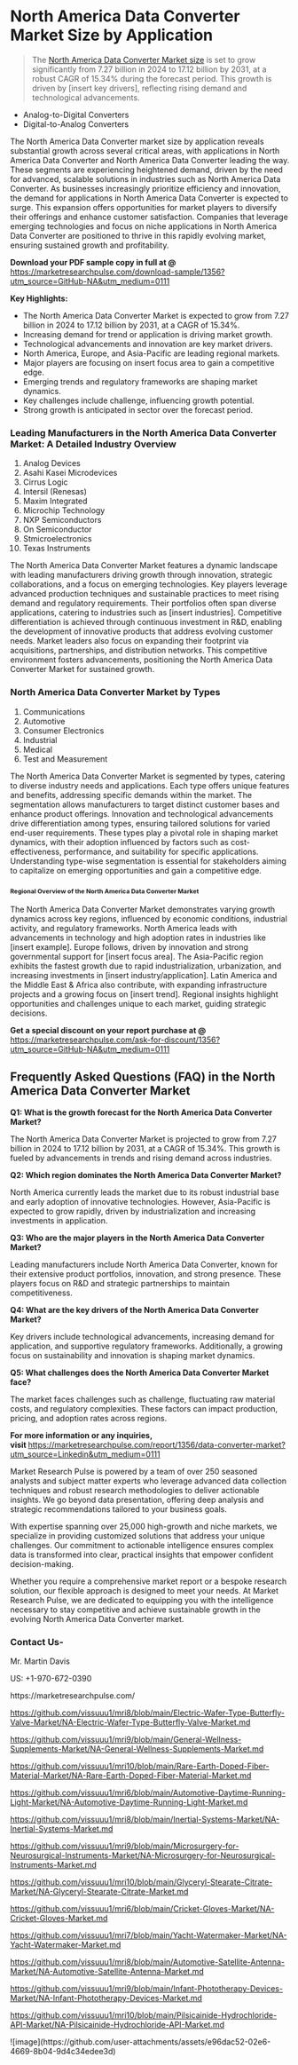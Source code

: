 <h1>North America Data Converter Market&nbsp;Size by Application</h1><blockquote><p>The <a href="https://marketresearchpulse.com/download-sample/1356?utm_source=GitHub-NA&amp;utm_medium=0111">North America Data Converter Market size</a> is set to grow significantly from 7.27 billion in 2024 to 17.12 billion by 2031, at a robust CAGR of 15.34% during the forecast period. This growth is driven by [insert key drivers], reflecting rising demand and technological advancements.</p></blockquote><ul><li>Analog-to-Digital Converters <li> Digital-to-Analog Converters</li></ul><p>The North America Data Converter market size by application reveals substantial growth across several critical areas, with applications in North America Data Converter and North America Data Converter leading the way. These segments are experiencing heightened demand, driven by the need for advanced, scalable solutions in industries such as North America Data Converter. As businesses increasingly prioritize efficiency and innovation, the demand for applications in North America Data Converter is expected to surge. This expansion offers opportunities for market players to diversify their offerings and enhance customer satisfaction. Companies that leverage emerging technologies and focus on niche applications in North America Data Converter are positioned to thrive in this rapidly evolving market, ensuring sustained growth and profitability.</p><p><strong>Download your PDF sample copy in full at @ </strong><a href="https://marketresearchpulse.com/download-sample/1356?utm_source=GitHub-NA&amp;utm_medium=0111">https://marketresearchpulse.com/download-sample/1356?utm_source=GitHub-NA&amp;utm_medium=0111</a></p><p><strong>Key Highlights: </strong></p><ul><li>The North America Data Converter Market is expected to grow from 7.27 billion in 2024 to 17.12 billion by 2031, at a CAGR of 15.34%.</li><li>Increasing demand for trend or application is driving market growth.</li><li>Technological advancements and innovation are key market drivers.</li><li>North America, Europe, and Asia-Pacific are leading regional markets.</li><li>Major players are focusing on insert focus area to gain a competitive edge.</li><li>Emerging trends and regulatory frameworks are shaping market dynamics.</li><li>Key challenges include challenge, influencing growth potential.</li><li>Strong growth is anticipated in sector over the forecast period.</li></ul><h3>Leading Manufacturers in the North America Data Converter Market: A Detailed Industry Overview</h3><ol><li>Analog Devices</li><li>Asahi Kasei Microdevices</li><li>Cirrus Logic</li><li>Intersil (Renesas)</li><li>Maxim Integrated</li><li>Microchip Technology</li><li>NXP Semiconductors</li><li>On Semiconductor</li><li>Stmicroelectronics</li><li>Texas Instruments</li></ol><div class="flex max-w-full flex-col flex-grow"><div class="min-h-8 text-message flex w-full flex-col items-end gap-2 whitespace-normal break-words [.text-message+&amp;]:mt-5" dir="auto" data-message-author-role="assistant" data-message-id="fd8432e4-4910-450d-b182-61b7bfb0a01f" data-message-model-slug="gpt-4o"><div class="flex w-full flex-col gap-1 empty:hidden first:pt-[3px]"><div class="markdown prose w-full break-words dark:prose-invert light"><p>The North America Data Converter Market features a dynamic landscape with leading manufacturers driving growth through innovation, strategic collaborations, and a focus on emerging technologies. Key players leverage advanced production techniques and sustainable practices to meet rising demand and regulatory requirements. Their portfolios often span diverse applications, catering to industries such as [insert industries]. Competitive differentiation is achieved through continuous investment in R&amp;D, enabling the development of innovative products that address evolving customer needs. Market leaders also focus on expanding their footprint via acquisitions, partnerships, and distribution networks. This competitive environment fosters advancements, positioning the North America Data Converter Market for sustained growth.</p></div></div></div></div><h3>North America Data Converter Market by Types</h3><ol><li>Communications <li> Automotive <li> Consumer Electronics <li> Industrial <li> Medical <li> Test and Measurement</li></ol><div class="flex max-w-full flex-col flex-grow"><div class="min-h-8 text-message flex w-full flex-col items-end gap-2 whitespace-normal break-words [.text-message+&amp;]:mt-5" dir="auto" data-message-author-role="assistant" data-message-id="084470be-0bb7-4664-bddf-5156b4f41249" data-message-model-slug="gpt-4o-mini"><div class="flex w-full flex-col gap-1 empty:hidden first:pt-[3px]"><div class="markdown prose w-full break-words dark:prose-invert light"><p>The North America Data Converter Market is segmented by types, catering to diverse industry needs and applications. Each type offers unique features and benefits, addressing specific demands within the market. The segmentation allows manufacturers to target distinct customer bases and enhance product offerings. Innovation and technological advancements drive differentiation among types, ensuring tailored solutions for varied end-user requirements. These types play a pivotal role in shaping market dynamics, with their adoption influenced by factors such as cost-effectiveness, performance, and suitability for specific applications. Understanding type-wise segmentation is essential for stakeholders aiming to capitalize on emerging opportunities and gain a competitive edge.</p></div></div></div></div><h3><span style="font-size: 11px;">Regional Overview of the North America Data Converter Market</span></h3><div class="flex max-w-full flex-col flex-grow"><div class="min-h-8 text-message flex w-full flex-col items-end gap-2 whitespace-normal break-words [.text-message+&amp;]:mt-5" dir="auto" data-message-author-role="assistant" data-message-id="e9038762-ce64-4e30-91c9-9bd413514231" data-message-model-slug="gpt-4o-mini"><div class="flex w-full flex-col gap-1 empty:hidden first:pt-[3px]"><div class="markdown prose w-full break-words dark:prose-invert light"><p>The North America Data Converter Market demonstrates varying growth dynamics across key regions, influenced by economic conditions, industrial activity, and regulatory frameworks. North America leads with advancements in technology and high adoption rates in industries like [insert example]. Europe follows, driven by innovation and strong governmental support for [insert focus area]. The Asia-Pacific region exhibits the fastest growth due to rapid industrialization, urbanization, and increasing investments in [insert industry/application]. Latin America and the Middle East &amp; Africa also contribute, with expanding infrastructure projects and a growing focus on [insert trend]. Regional insights highlight opportunities and challenges unique to each market, guiding strategic decisions.</p></div></div></div></div><p><strong>Get a special discount on your report purchase at @ </strong><a href="https://marketresearchpulse.com/ask-for-discount/1356?utm_source=GitHub-NA&amp;utm_medium=0111">https://marketresearchpulse.com/ask-for-discount/1356?utm_source=GitHub-NA&amp;utm_medium=0111</a></p><h2>Frequently Asked Questions (FAQ) in the North America Data Converter Market</h2><p><strong>Q1: What is the growth forecast for the North America Data Converter Market?</strong></p><p>The North America Data Converter Market is projected to grow from 7.27 billion in 2024 to 17.12 billion by 2031, at a CAGR of 15.34%. This growth is fueled by advancements in trends and rising demand across industries.</p><p><strong>Q2: Which region dominates the North America Data Converter Market?</strong></p><p>North America currently leads the market due to its robust industrial base and early adoption of innovative technologies. However, Asia-Pacific is expected to grow rapidly, driven by industrialization and increasing investments in application.</p><p><strong>Q3: Who are the major players in the North America Data Converter Market?</strong></p><p>Leading manufacturers include North America Data Converter, known for their extensive product portfolios, innovation, and strong presence. These players focus on R&amp;D and strategic partnerships to maintain competitiveness.</p><p><strong>Q4: What are the key drivers of the North America Data Converter Market?</strong></p><p>Key drivers include technological advancements, increasing demand for application, and supportive regulatory frameworks. Additionally, a growing focus on sustainability and innovation is shaping market dynamics.</p><p><strong>Q5: What challenges does the North America Data Converter Market face?</strong></p><p>The market faces challenges such as challenge, fluctuating raw material costs, and regulatory complexities. These factors can impact production, pricing, and adoption rates across regions.</p><p><strong>For more information or any inquiries, visit&nbsp;</strong><a href="https://marketresearchpulse.com/report/1356/data-converter-market?utm_source=Linkedin&utm_medium=0111">https://marketresearchpulse.com/report/1356/data-converter-market?utm_source=Linkedin&utm_medium=0111</a></p><p>Market Research Pulse is powered by a team of over 250 seasoned analysts and subject matter experts who leverage advanced data collection techniques and robust research methodologies to deliver actionable insights. We go beyond data presentation, offering deep analysis and strategic recommendations tailored to your business goals.</p><p>With expertise spanning over 25,000 high-growth and niche markets, we specialize in providing customized solutions that address your unique challenges. Our commitment to actionable intelligence ensures complex data is transformed into clear, practical insights that empower confident decision-making.</p><p>Whether you require a comprehensive market report or a bespoke research solution, our flexible approach is designed to meet your needs. At Market Research Pulse, we are dedicated to equipping you with the intelligence necessary to stay competitive and achieve sustainable growth in the evolving North America Data Converter market.</p><h3><strong>Contact Us-</strong></h3><p>Mr. Martin Davis</p><p>US: +1-970-672-0390</p><p>https://marketresearchpulse.com/</p><p><a href="https://github.com/vissuuu1/mri8/blob/main/Electric-Wafer-Type-Butterfly-Valve-Market/NA-Electric-Wafer-Type-Butterfly-Valve-Market.md">https://github.com/vissuuu1/mri8/blob/main/Electric-Wafer-Type-Butterfly-Valve-Market/NA-Electric-Wafer-Type-Butterfly-Valve-Market.md</a></p><p><a href="https://github.com/vissuuu1/mri9/blob/main/General-Wellness-Supplements-Market/NA-General-Wellness-Supplements-Market.md">https://github.com/vissuuu1/mri9/blob/main/General-Wellness-Supplements-Market/NA-General-Wellness-Supplements-Market.md</a></p><p><a href="https://github.com/vissuuu1/mri10/blob/main/Rare-Earth-Doped-Fiber-Material-Market/NA-Rare-Earth-Doped-Fiber-Material-Market.md">https://github.com/vissuuu1/mri10/blob/main/Rare-Earth-Doped-Fiber-Material-Market/NA-Rare-Earth-Doped-Fiber-Material-Market.md</a></p><p><a href="https://github.com/vissuuu1/mri6/blob/main/Automotive-Daytime-Running-Light-Market/NA-Automotive-Daytime-Running-Light-Market.md">https://github.com/vissuuu1/mri6/blob/main/Automotive-Daytime-Running-Light-Market/NA-Automotive-Daytime-Running-Light-Market.md</a></p><p><a href="https://github.com/vissuuu1/mri8/blob/main/Inertial-Systems-Market/NA-Inertial-Systems-Market.md">https://github.com/vissuuu1/mri8/blob/main/Inertial-Systems-Market/NA-Inertial-Systems-Market.md</a></p><p><a href="https://github.com/vissuuu1/mri9/blob/main/Microsurgery-for-Neurosurgical-Instruments-Market/NA-Microsurgery-for-Neurosurgical-Instruments-Market.md">https://github.com/vissuuu1/mri9/blob/main/Microsurgery-for-Neurosurgical-Instruments-Market/NA-Microsurgery-for-Neurosurgical-Instruments-Market.md</a></p><p><a href="https://github.com/vissuuu1/mri10/blob/main/Glyceryl-Stearate-Citrate-Market/NA-Glyceryl-Stearate-Citrate-Market.md">https://github.com/vissuuu1/mri10/blob/main/Glyceryl-Stearate-Citrate-Market/NA-Glyceryl-Stearate-Citrate-Market.md</a></p><p><a href="https://github.com/vissuuu1/mri6/blob/main/Cricket-Gloves-Market/NA-Cricket-Gloves-Market.md">https://github.com/vissuuu1/mri6/blob/main/Cricket-Gloves-Market/NA-Cricket-Gloves-Market.md</a></p><p><a href="https://github.com/vissuuu1/mri7/blob/main/Yacht-Watermaker-Market/NA-Yacht-Watermaker-Market.md">https://github.com/vissuuu1/mri7/blob/main/Yacht-Watermaker-Market/NA-Yacht-Watermaker-Market.md</a></p><p><a href="https://github.com/vissuuu1/mri8/blob/main/Automotive-Satellite-Antenna-Market/NA-Automotive-Satellite-Antenna-Market.md">https://github.com/vissuuu1/mri8/blob/main/Automotive-Satellite-Antenna-Market/NA-Automotive-Satellite-Antenna-Market.md</a></p><p><a href="https://github.com/vissuuu1/mri9/blob/main/Infant-Phototherapy-Devices-Market/NA-Infant-Phototherapy-Devices-Market.md">https://github.com/vissuuu1/mri9/blob/main/Infant-Phototherapy-Devices-Market/NA-Infant-Phototherapy-Devices-Market.md</a></p><p><a href="https://github.com/vissuuu1/mri10/blob/main/Pilsicainide-Hydrochloride-API-Market/NA-Pilsicainide-Hydrochloride-API-Market.md">https://github.com/vissuuu1/mri10/blob/main/Pilsicainide-Hydrochloride-API-Market/NA-Pilsicainide-Hydrochloride-API-Market.md</a></p>
![image](https://github.com/user-attachments/assets/e96dac52-02e6-4669-8b04-9d4c34edee3d)
